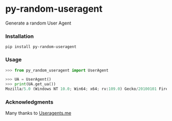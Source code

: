 # py-random-useragent

Generate a random User Agent

### Installation

```
pip install py-random-useragent
```

### Usage

``` python
>>> from py_random_useragent import UserAgent

>>> UA = UserAgent()
>>> print(UA.get_ua())
Mozilla/5.0 (Windows NT 10.0; Win64; x64; rv:109.0) Gecko/20100101 Firefox/114.0
```

### Acknowledgments

Many thanks to [Useragents.me](https://useragents.me)